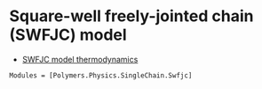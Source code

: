 # Square-well freely-jointed chain (SWFJC) model

  * [SWFJC model thermodynamics](../../thermodynamics)

```@autodocs
Modules = [Polymers.Physics.SingleChain.Swfjc]
```
